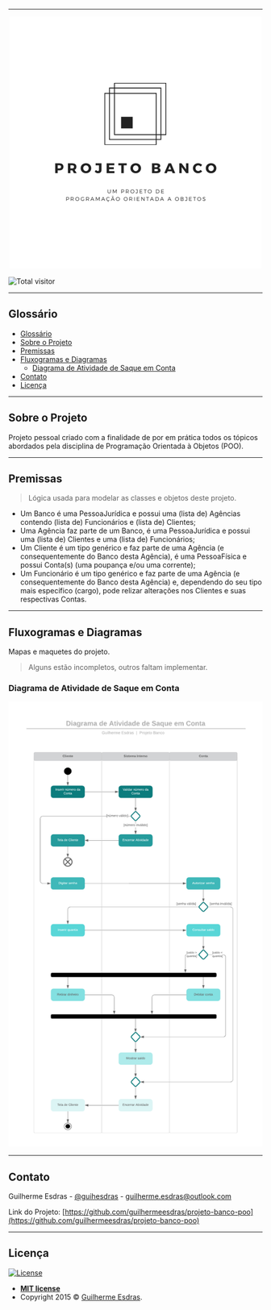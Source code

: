 
---

<!-- Logotipo do Projeto -->
<p align="center">
  <a href="https://github.com/guilhermeesdras/projeto-banco-poo">
    <img src="images/Projeto Banco Logotipo.png" alt="Logo" height="500">
  </a>
</p>

![Total visitor](https://visitor-count-badge.herokuapp.com/total.svg?repo_id=guilhermeesdras.projeto-banco-poo)

---

<!-- Glossário -->
## Glossário
- [Glossário](#gloss%c3%a1rio)
- [Sobre o Projeto](#sobre-o-projeto)
- [Premissas](#premissas)
- [Fluxogramas e Diagramas](#fluxogramas-e-diagramas)
  - [Diagrama de Atividade de Saque em Conta](#diagrama-de-atividade-de-saque-em-conta)
- [Contato](#contato)
- [Licença](#licen%c3%a7a)

---
<!-- Descrição do projeto -->
## Sobre o Projeto

 Projeto pessoal criado com a finalidade de por em prática todos os tópicos abordados pela disciplina de Programação Orientada à Objetos (POO).

---
<!-- Premissas e Conceitos -->
## Premissas

> Lógica usada para modelar as classes e objetos deste projeto.

- Um Banco é uma PessoaJurídica e possui uma (lista de) Agências contendo (lista de) Funcionários e (lista de) Clientes; <br/>
- Uma Agência faz parte de um Banco, é uma PessoaJurídica e possui uma (lista de) Clientes e uma (lista de) Funcionários; <br/>
- Um Cliente é um tipo genérico e faz parte de uma Agência (e consequentemente do Banco desta Agência), é uma PessoaFísica e possui Conta(s) (uma poupança e/ou uma corrente); <br/>
- Um Funcionário é um tipo genérico e faz parte de uma Agência (e consequentemente do Banco desta Agência) e, dependendo do seu tipo mais específico (cargo), pode relizar alterações nos Clientes e suas respectivas Contas.

---
<!-- Fluxogramas e Diagramas -->
## Fluxogramas e Diagramas

Mapas e maquetes do projeto.
> Alguns estão incompletos, outros faltam implementar.

### Diagrama de Atividade de Saque em Conta

<p align="center">
  <a href="https://github.com/guilhermeesdras/projeto-banco-poo">
    <img src="images/Diagramas/Diagrama de Atividade de Saque em Conta.png" alt="Diagrama de Atividade de Saque em Conta">
  </a>
</p>

---
<!-- Contato -->
## Contato

Guilherme Esdras - [@guihesdras](https://instagram.com/guihesdras) - guilherme.esdras@outlook.com

Link do Projeto: [https://github.com/guilhermeesdras/projeto-banco-poo](https://github.com/guilhermeesdras/projeto-banco-poo)

---
<!-- Licença de uso -->
## Licença

[![License](http://img.shields.io/:license-mit-blue.svg?style=flat-square)](http://badges.mit-license.org)

- **[MIT license](http://opensource.org/licenses/mit-license.php)**
- Copyright 2015 © <a href="http://guilhermeesdras.tk" target="_blank">Guilherme Esdras</a>.